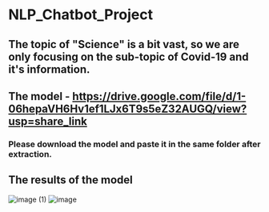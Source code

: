 # NLP_Chatbot_Project
## The topic of "Science" is a bit vast, so we are only focusing on the sub-topic of Covid-19 and it's information.
## The model - https://drive.google.com/file/d/1-06hepaVH6Hv1ef1LJx6T9s5eZ32AUGQ/view?usp=share_link
### Please download the model and paste it in the same folder after extraction.
## The results of the model

![image (1)](https://user-images.githubusercontent.com/29310954/208572192-043b037c-7eef-4c0b-bf77-53c3ed055bd5.png)
![image](https://user-images.githubusercontent.com/29310954/208592200-2a1b70c9-4ba7-4692-bffb-7233784203f4.png)
